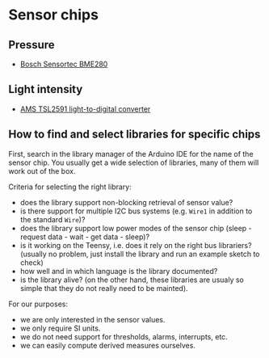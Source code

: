 # Sensor chips

## Pressure

- [Bosch Sensortec BME280](bme280.md)


## Light intensity

- [AMS TSL2591 light-to-digital converter](tsl2591.md)


## How to find and select libraries for specific chips

First, search in the library manager of the Arduino IDE for the name
of the sensor chip. You usually get a wide selection of libraries, many of
them will work out of the box.

Criteria for selecting the right library:
- does the library support non-blocking retrieval of sensor value?
- is there support for multiple I2C bus systems (e.g. `Wire1` in addition to the standard `Wire`)?
- does the library support low power modes of the sensor chip (sleep - request data - wait - get data - sleep)?
- is it working on the Teensy, i.e. does it rely on the right bus librariers?
  (usually no problem, just install the library and run an example sketch
  to check)
- how well and in which language is the library documented?
- is the library alive? (on the other hand, these libraries are usualy
  so simple that they do not really need to be mainted).

For our purposes:
- we are only interested in the sensor values.
- we only require SI units.
- we do not need support for thresholds, alarms, interrupts, etc.
- we can easily compute derived measures ourselves.

